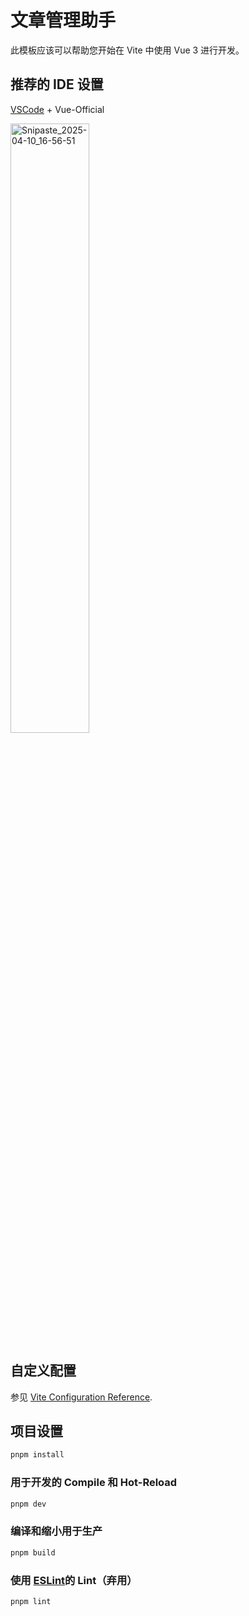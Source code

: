 # 文章管理助手

此模板应该可以帮助您开始在 Vite 中使用 Vue 3 进行开发。

## 推荐的 IDE 设置

[VSCode](https://code.visualstudio.com/) + Vue-Official

<img src="https://github.com/user-attachments/assets/f10ad7d3-4e31-49ee-9558-be2c6856d36a" alt="Snipaste_2025-04-10_16-56-51" width="50%">

## 自定义配置

参见 [Vite Configuration Reference](https://vite.dev/config/).

## 项目设置

```sh
pnpm install
```

### 用于开发的 Compile 和 Hot-Reload

```sh
pnpm dev
```

### 编译和缩小用于生产

```sh
pnpm build
```

### 使用  [ESLint](https://eslint.org/)的 Lint（弃用）

```sh
pnpm lint
```
